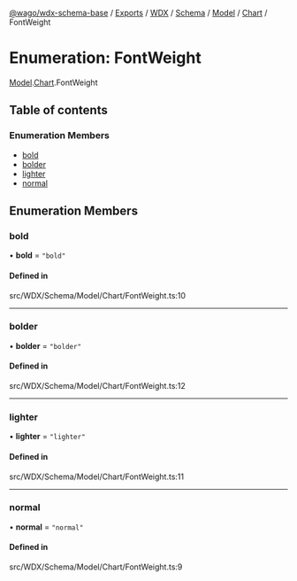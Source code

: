 [@wago/wdx-schema-base](../README.md) / [Exports](../modules.md) / [WDX](../modules/WDX.md) / [Schema](../modules/WDX.Schema.md) / [Model](../modules/WDX.Schema.Model.md) / [Chart](../modules/WDX.Schema.Model.Chart.md) / FontWeight

# Enumeration: FontWeight

[Model](../modules/WDX.Schema.Model.md).[Chart](../modules/WDX.Schema.Model.Chart.md).FontWeight

## Table of contents

### Enumeration Members

- [bold](WDX.Schema.Model.Chart.FontWeight.md#bold)
- [bolder](WDX.Schema.Model.Chart.FontWeight.md#bolder)
- [lighter](WDX.Schema.Model.Chart.FontWeight.md#lighter)
- [normal](WDX.Schema.Model.Chart.FontWeight.md#normal)

## Enumeration Members

### bold

• **bold** = ``"bold"``

#### Defined in

src/WDX/Schema/Model/Chart/FontWeight.ts:10

___

### bolder

• **bolder** = ``"bolder"``

#### Defined in

src/WDX/Schema/Model/Chart/FontWeight.ts:12

___

### lighter

• **lighter** = ``"lighter"``

#### Defined in

src/WDX/Schema/Model/Chart/FontWeight.ts:11

___

### normal

• **normal** = ``"normal"``

#### Defined in

src/WDX/Schema/Model/Chart/FontWeight.ts:9
